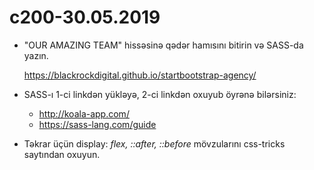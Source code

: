# c200-30.05.2019
<ul>
<li>
<p> "OUR AMAZING TEAM" hissəsinə qədər hamısını bitirin və SASS-da yazın.</p>
<p><a href="https://blackrockdigital.github.io/startbootstrap-agency/" rel="nofollow">https://blackrockdigital.github.io/startbootstrap-agency/</a></p>
</li>
<li>
<p>SASS-ı 1-ci linkdən yükləyə, 2-ci linkdən oxuyub öyrənə bilərsiniz:</p>
<ul>
<li><a href="http://koala-app.com/" rel="nofollow">http://koala-app.com/</a></li>
<li><a href="https://sass-lang.com/guide" rel="nofollow">https://sass-lang.com/guide</a></li>
</ul>
</li>
<li>
<p>Təkrar üçün display: <em>flex, ::after, ::before</em> mövzularını css-tricks saytından oxuyun.</p>
</li>
</ul>
